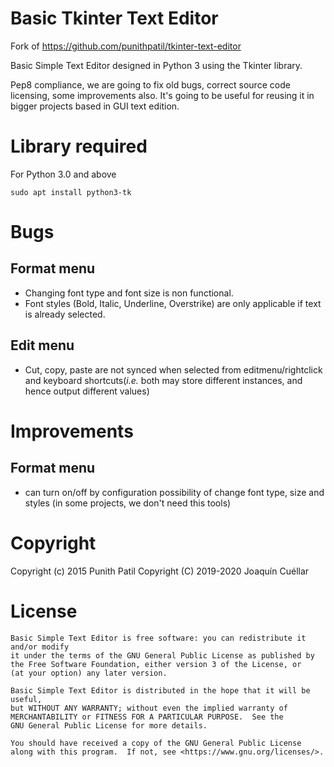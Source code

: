 # Basic Tkinter Text Editor
Fork of https://github.com/punithpatil/tkinter-text-editor

Basic Simple Text Editor designed in Python 3 using the Tkinter library.

Pep8 compliance, we are going to fix old bugs, correct source code licensing, some improvements also. It's going to be useful for reusing it in bigger projects based in GUI text edition.

# Library required
For Python 3.0 and above

`sudo apt install python3-tk`

# Bugs
Format menu
-----------
+ Changing font type and font size is non functional.
+ Font styles (Bold, Italic, Underline, Overstrike) are only applicable if text is already selected.

Edit menu
---------
+ Cut, copy, paste are not synced when selected from editmenu/rightclick and keyboard shortcuts(*i.e.* both may store different instances, and hence output different values)

# Improvements
Format menu
----------
+ can turn on/off by configuration possibility of change font type, size and styles (in some projects, we don't need this tools)

# Copyright

Copyright (c) 2015 Punith Patil
Copyright (C) 2019-2020 Joaquín Cuéllar

# License

```
Basic Simple Text Editor is free software: you can redistribute it and/or modify
it under the terms of the GNU General Public License as published by
the Free Software Foundation, either version 3 of the License, or
(at your option) any later version.

Basic Simple Text Editor is distributed in the hope that it will be useful,
but WITHOUT ANY WARRANTY; without even the implied warranty of
MERCHANTABILITY or FITNESS FOR A PARTICULAR PURPOSE.  See the
GNU General Public License for more details.

You should have received a copy of the GNU General Public License
along with this program.  If not, see <https://www.gnu.org/licenses/>.
```